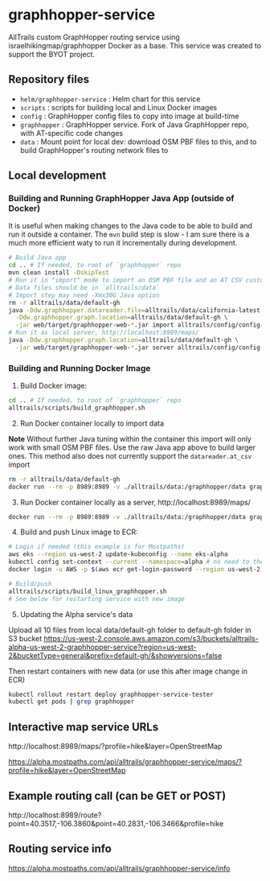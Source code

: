 # graphhopper-service

AllTrails custom GraphHopper routing service using israelhikingmap/graphhopper Docker as a base. This service was created to support the BYOT project.

## Repository files

- `helm/graphhopper-service` : Helm chart for this service
- `scripts` : scripts for building local and Linux Docker images
- `config` : GraphHopper config files to copy into image at build-time
- `graphhopper` : GraphHopper service.  Fork of Java GraphHopper repo, with AT-specific code changes
- `data` : Mount point for local dev: download OSM PBF files to this, and to build GraphHopper's routing network files to

## Local development

### Building and Running GraphHopper Java App (outside of Docker)

It is useful when making changes to the Java code to be able to build and run it outside a container.
The `mvn` build step is slow - I am sure there is a much more efficient waty to run it incrementally during development.
```Bash
# Build Java app
cd .. # If needed, to root of `graphhopper` repo
mvn clean install -DskipTest
# Run it in "import" mode to import an OSM PBF file and an AT CSV custom attribute file
# Data files should be in `alltrails/data` 
# Import step may need -Xmx30G Java option
rm -r alltrails/data/default-gh
java -Ddw.graphhopper.datareader.file=alltrails/data/california-latest.osm.pbf \
  -Ddw.graphhopper.graph.location=alltrails/data/default-gh \
  -jar web/target/graphhopper-web-*.jar import alltrails/config/config-alltrails.yml
# Run it as local server, http://localhost:8989/maps/
java -Ddw.graphhopper.graph.location=alltrails/data/default-gh \
  -jar web/target/graphhopper-web-*.jar server alltrails/config/config-alltrails.yml

```

### Building and Running Docker Image

1. Build Docker image:

```Bash
cd .. # If needed, to root of `graphhopper` repo
alltrails/scripts/build_graphhopper.sh
```

2. Run Docker container locally to import data

**Note** Without further Java tuning within the container this import will only work with small OSM PBF files.
Use the raw Java app above to build larger ones.
This method also does not currently support the `datareader.at_csv` import

```Bash
rm -r alltrails/data/default-gh
docker run --rm -p 8989:8989 -v ./alltrails/data:/graphhopper/data graphhopper-service --import -i /graphhopper/data/california-latest.osm.pbf
```

3. Run Docker container locally as a server, http://localhost:8989/maps/

```Bash
docker run --rm -p 8989:8989 -v ./alltrails/data:/graphhopper/data graphhopper-service --host 0.0.0.0
```

4. Build and push Linux image to ECR:

```Bash
# Login if needed (this example is for Mostpaths)
aws eks --region us-west-2 update-kubeconfig --name eks-alpha
kubectl config set-context --current --namespace=alpha # no need to then add -n alpha 
docker login -u AWS -p $(aws ecr get-login-password --region us-west-2) 873326996015.dkr.ecr.us-west-2.amazonaws.com

# Build/push
alltrails/scripts/build_linux_graphhopper.sh
# See below for restarting service with new image
```

5. Updating the Alpha service's data

Upload all 10 files from local data/default-gh folder to default-gh folder in S3 bucket https://us-west-2.console.aws.amazon.com/s3/buckets/alltrails-alpha-us-west-2-graphhopper-service?region=us-west-2&bucketType=general&prefix=default-gh/&showversions=false

Then restart containers with new data (or use this after image change in ECR)

```Bash
kubectl rollout restart deploy graphhopper-service-tester
kubectl get pods | grep graphhopper
```

## Interactive map service URLs
http://localhost:8989/maps/?profile=hike&layer=OpenStreetMap

https://alpha.mostpaths.com/api/alltrails/graphhopper-service/maps/?profile=hike&layer=OpenStreetMap

## Example routing call (can be GET or POST)
http://localhost:8989/route?point=40.3517,-106.3860&point=40.2831,-106.3466&profile=hike

## Routing service info
https://alpha.mostpaths.com/api/alltrails/graphhopper-service/info
